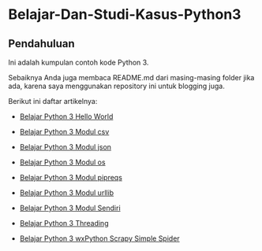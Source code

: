 # Belajar-Dan-Studi-Kasus-Python3

## Pendahuluan

Ini adalah kumpulan contoh kode Python 3. 

Sebaiknya Anda juga membaca README.md dari masing-masing folder jika ada, karena saya menggunakan repository ini untuk blogging juga.

Berikut ini daftar artikelnya:

- [Belajar Python 3 Hello World](https://github.com/shbfrlnc/Belajar-Dan-Studi-Kasus-Python3/tree/main/belajar_python3_hello_world)

- [Belajar Python 3 Modul csv](https://github.com/shbfrlnc/Belajar-Dan-Studi-Kasus-Python3/tree/main/belajar_python3_modul_csv)

- [Belajar Python 3 Modul json](https://github.com/shbfrlnc/Belajar-Dan-Studi-Kasus-Python3/tree/main/belajar_python3_modul_json)

- [Belajar Python 3 Modul os](https://github.com/shbfrlnc/Belajar-Dan-Studi-Kasus-Python3/tree/main/belajar_python3_modul_os)

- [Belajar Python 3 Modul pipreqs](https://github.com/shbfrlnc/Belajar-Dan-Studi-Kasus-Python3/tree/main/belajar_python3_modul_pipreqs)

- [Belajar Python 3 Modul urllib](https://github.com/shbfrlnc/Belajar-Dan-Studi-Kasus-Python3/tree/main/belajar_python3_modul_urllib)

- [Belajar Python 3 Modul Sendiri](https://github.com/shbfrlnc/Belajar-Dan-Studi-Kasus-Python3/tree/main/belajar_python3_modul_sendiri)

- [Belajar Python 3 Threading](https://github.com/shbfrlnc/Belajar-Dan-Studi-Kasus-Python3/tree/main/belajar_python3_threading)

- [Belajar Python 3 wxPython Scrapy Simple Spider](https://github.com/shbfrlnc/Belajar-Dan-Studi-Kasus-Python3/tree/main/belajar_python3_wxpython_scrapy_simple_spider)
